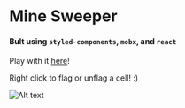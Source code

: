 Mine Sweeper
============

#### Bult using `styled-components`, `mobx`, and `react`

Play with it [here](https://alex-cory.github.io/mine-sweeper/)!

Right click to flag or unflag a cell! :)

![Alt text](./public/screenshot.png)
